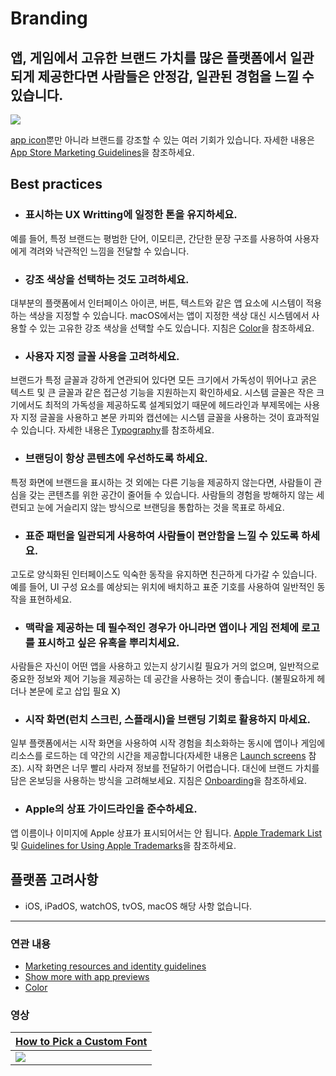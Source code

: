 # Branding
## 앱, 게임에서 고유한 브랜드 가치를  많은 플랫폼에서 일관되게 제공한다면 사람들은 안정감, 일관된 경험을 느낄 수 있습니다.

![](https://i.imgur.com/erAz9xi.png)

[app icon](https://developer.apple.com/design/human-interface-guidelines/app-icons)뿐만 아니라 브랜드를 강조할 수 있는 여러 기회가 있습니다. 자세한 내용은 [App Store Marketing Guidelines](https://developer.apple.com/app-store/marketing/guidelines/)을 참조하세요.

## Best practices
- ### 표시하는 UX Writting에 일정한 톤을 유지하세요.
예를 들어, 특정 브랜드는 평범한 단어, 이모티콘, 간단한 문장 구조를 사용하여 사용자에게 격려와 낙관적인 느낌을 전달할 수 있습니다.

- ### 강조 색상을 선택하는 것도 고려하세요. 
대부분의 플랫폼에서 인터페이스 아이콘, 버튼, 텍스트와 같은 앱 요소에 시스템이 적용하는 색상을 지정할 수 있습니다. macOS에서는 앱이 지정한 색상 대신 시스템에서 사용할 수 있는 고유한 강조 색상을 선택할 수도 있습니다. 지침은 [Color](https://developer.apple.com/design/human-interface-guidelines/color)을 참조하세요.

- ### 사용자 지정 글꼴 사용을 고려하세요.
브랜드가 특정 글꼴과 강하게 연관되어 있다면 모든 크기에서 가독성이 뛰어나고 굵은 텍스트 및 큰 글꼴과 같은 접근성 기능을 지원하는지 확인하세요. 시스템 글꼴은 작은 크기에서도 최적의 가독성을 제공하도록 설계되었기 때문에 헤드라인과 부제목에는 사용자 지정 글꼴을 사용하고 본문 카피와 캡션에는 시스템 글꼴을 사용하는 것이 효과적일 수 있습니다. 자세한 내용은 [Typography](https://developer.apple.com/design/human-interface-guidelines/typography)를 참조하세요.

- ### 브랜딩이 항상 콘텐츠에 우선하도록 하세요. 
특정 화면에 브랜드을 표시하는 것 외에는 다른 기능을 제공하지 않는다면, 사람들이 관심을 갖는 콘텐츠를 위한 공간이 줄어들 수 있습니다. 사람들의 경험을 방해하지 않는 세련되고 눈에 거슬리지 않는 방식으로 브랜딩을 통합하는 것을 목표로 하세요.

- ### 표준 패턴을 일관되게 사용하여 사람들이 편안함을 느낄 수 있도록 하세요. 
고도로 양식화된 인터페이스도 익숙한 동작을 유지하면 친근하게 다가갈 수 있습니다. 예를 들어, UI 구성 요소를 예상되는 위치에 배치하고 표준 기호를 사용하여 일반적인 동작을 표현하세요.

- ### 맥락을 제공하는 데 필수적인 경우가 아니라면 앱이나 게임 전체에 로고를 표시하고 싶은 유혹을 뿌리치세요. 
사람들은 자신이 어떤 앱을 사용하고 있는지 상기시킬 필요가 거의 없으며, 일반적으로 중요한 정보와 제어 기능을 제공하는 데 공간을 사용하는 것이 좋습니다. (불필요하게 헤더나 본문에 로고 삽입 필요 X)

- ### 시작 화면(런치 스크린, 스플래시)을 브랜딩 기회로 활용하지 마세요. 
일부 플랫폼에서는 시작 화면을 사용하여 시작 경험을 최소화하는 동시에 앱이나 게임에 리소스를 로드하는 데 약간의 시간을 제공합니다(자세한 내용은 [Launch screens](https://developer.apple.com/design/human-interface-guidelines/launching#Launch-screens) 참조). 시작 화면은 너무 빨리 사라져 정보를 전달하기 어렵습니다. 대신에 브랜드 가치를 담은 온보딩을 사용하는 방식을 고려해보세요. 지침은 [Onboarding](https://developer.apple.com/design/human-interface-guidelines/onboarding)을 참조하세요.

- ### Apple의 상표 가이드라인을 준수하세요. 
앱 이름이나 이미지에 Apple 상표가 표시되어서는 안 됩니다. [Apple Trademark List](https://www.apple.com/legal/intellectual-property/trademark/appletmlist.html)및 [Guidelines for Using Apple Trademarks](https://www.apple.com/legal/intellectual-property/guidelinesfor3rdparties.html)을 참조하세요.

## 플랫폼 고려사항
- iOS, iPadOS, watchOS, tvOS, macOS 해당 사항 없습니다.

---

### 연관 내용
- [Marketing resources and identity guidelines](https://developer.apple.com/app-store/marketing/guidelines/)
- [Show more with app previews](https://developer.apple.com/app-store/app-previews/)
- [Color](https://developer.apple.com/design/human-interface-guidelines/color)


### 영상

  | [How to Pick a Custom Font](https://developer.apple.com/videos/play/wwdc2017/815) |
| -------------------------------------------------------------------------------------------- |
| ![](https://i.imgur.com/zLQi6Ki.png)  |


